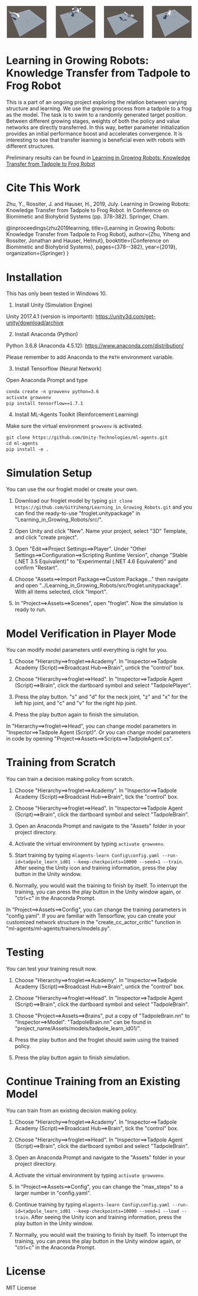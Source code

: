 [![Video_Clip_Thumbnail](images/video_clip_thumbnail.PNG)](https://youtu.be/2-Y8vzH2t5g)

# Learning in Growing Robots: Knowledge Transfer from Tadpole to Frog Robot

This is a part of an ongoing project exploring the relation between varying structure and learning. We use the growing process from a tadpole to a frog as the model. The task is to swim to a randomly generated target position. Between different growing stages, weights of both the policy and value networks are directly transferred. In this way, better parameter initialization provides an initial performance boost and accelerates convergence. It is interesting to see that transfer learning is beneficial even with robots with different structures.

Preliminary results can be found in [Learning in Growing Robots: Knowledge Transfer from Tadpole to Frog Robot](https://link.springer.com/chapter/10.1007/978-3-030-24741-6_42) 

# Cite This Work

Zhu, Y., Rossiter, J. and Hauser, H., 2019, July. Learning in Growing Robots: Knowledge Transfer from Tadpole to Frog Robot. In Conference on Biomimetic and Biohybrid Systems (pp. 378-382). Springer, Cham.

@inproceedings{zhu2019learning,
    title={Learning in Growing Robots: Knowledge Transfer from Tadpole to Frog Robot},
    author={Zhu, Yiheng and Rossiter, Jonathan and Hauser, Helmut},
    booktitle={Conference on Biomimetic and Biohybrid Systems},
    pages={378--382},
    year={2019},
    organization={Springer}
}

# Installation

This has only been tested in Windows 10.

1. Install Unity (Simulation Engine)

Unity 2017.4.1 (version is important): https://unity3d.com/get-unity/download/archive

2. Install Anaconda (Python)

Python 3.6.8 (Anaconda 4.5.12): https://www.anaconda.com/distribution/

Please remember to add Anaconda to the `PATH` environment variable.

3. Install Tensorflow (Neural Network)

Open Anaconda Prompt and type

```
conda create -n growvenv python=3.6
activate growvenv
pip install tensorflow==1.7.1
```

4. Install ML-Agents Toolkit (Reinforcement Learning)

Make sure the virtual environment `growvenv` is activated.

```
git clone https://github.com/Unity-Technologies/ml-agents.git
cd ml-agents
pip install -e .
```

# Simulation Setup

You can use the our froglet model or create your own.

1. Download our froglet model by typing `git clone https://github.com/GitYiheng/Learning_in_Growing_Robots.git` and you can find the ready-to-use "froglet.unitypackage" in "Learning_in_Growing_Robots/src/".

2. Open Unity and click "New". Name your project, select "3D" Template, and click "create project".

3. Open "Edit==>Project Settings==>Player". Under "Other Settings==>Configuration==>Scripting Runtime Version", change "Stable (.NET 3.5 Equivalent)" to "Experimental (.NET 4.6 Equivalent)" and confirm "Restart".

4. Choose "Assets==>Import Package==>Custom Package..." then navigate and open "../Learning_in_Growing_Robots/src/froglet.unitypackage". With all items selected, click "Import".

5. In "Project==>Assets==>Scenes", open "froglet". Now the simulation is ready to run.

# Model Verification in Player Mode

You can modify model parameters until everything is right for you.

1. Choose "Hierarchy==>froglet==>Academy". In "Inspector==>Tadpole Academy (Script)==>Broadcast Hub==>Brain", untick the "control" box.

2. Choose "Hierarchy==>froglet==>Head". In "Inspector==>Tadpole Agent (Script)==>Brain", click the dartboard symbol and select "TadpolePlayer".

3. Press the play button. "s" and "d" for the neck joint, "z" and "x" for the left hip joint, and "c" and "v" for the right hip joint.

4. Press the play button again to finish the simulation.

In "Hierarchy==>froglet==>Head", you can change model parameters in "Inspector==>Tadpole Agent (Script)". Or you can change model parameters in code by opening "Project==>Assets==>Scripts==>TadpoleAgent.cs".

# Training from Scratch

You can train a decision making policy from scratch.

1. Choose "Hierarchy==>froglet==>Academy". In "Inspector==>Tadpole Academy (Script)==>Broadcast Hub==>Brain", tick the "control" box.

2. Choose "Hierarchy==>froglet==>Head". In "Inspector==>Tadpole Agent (Script)==>Brain", click the dartboard symbol and select "TadpoleBrain".

3. Open an Anaconda Prompt and navigate to the "Assets" folder in your project directory.

4. Activate the virtual environment by typing `activate growvenv`.

5. Start training by typing `mlagents-learn Config\config.yaml --run-id=tadpole_learn_id01 --keep-checkpoints=10000 --seed=1 --train`. After seeing the Unity icon and training information, press the play button in the Unity window.

6. Normally, you would wait the training to finish by itself. To interrupt the training, you can press the play button in the Unity window again, or "ctrl+c" in the Anaconda Prompt.

In "Project==>Assets==>Config", you can change the training parameters in "config.yaml". If you are familiar with Tensorflow, you can create your customized network structure in the "create_cc_actor_critic" function in "ml-agents/ml-agents/trainers/models.py".

# Testing

You can test your training result now.

1. Choose "Hierarchy==>froglet==>Academy". In "Inspector==>Tadpole Academy (Script)==>Broadcast Hub==>Brain", untick the "control" box.

2. Choose "Hierarchy==>froglet==>Head". In "Inspector==>Tadpole Agent (Script)==>Brain", click the dartboard symbol and select "TadpoleBrain".

3. Choose "Project==>Assets==>Brains", put a copy of "TadpoleBrain.nn" to "Inspector==>Model". "TadpoleBrain.nn" can be found in "project_name/Assets/models/tadpole_learn_id01/".

4. Press the play button and the froglet should swim using the trained policy.

5. Press the play button again to finish simulation.

# Continue Training from an Existing Model

You can train from an existing decision making policy.

1. Choose "Hierarchy==>froglet==>Academy". In "Inspector==>Tadpole Academy (Script)==>Broadcast Hub==>Brain", tick the "control" box.

2. Choose "Hierarchy==>froglet==>Head". In "Inspector==>Tadpole Agent (Script)==>Brain", click the dartboard symbol and select "TadpoleBrain".

3. Open an Anaconda Prompt and navigate to the "Assets" folder in your project directory.

4. Activate the virtual environment by typing `activate growvenv`.

5. In "Project==>Assets==>Config", you can change the "max_steps" to a larger number in "config.yaml".

6. Continue training by typing `mlagents-learn Config\config.yaml --run-id=tadpole_learn_id01 --keep-checkpoints=10000 --seed=1 --load --train`. After seeing the Unity icon and training information, press the play button in the Unity window.

6. Normally, you would wait the training to finish by itself. To interrupt the training, you can press the play button in the Unity window again, or "ctrl+c" in the Anaconda Prompt.

# License

MIT License
